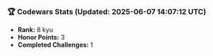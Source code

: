 ### 🏆 Codewars Stats (Updated: 2025-06-07 14:07:12 UTC)

- **Rank:** 8 kyu
- **Honor Points:** 3
- **Completed Challenges:** 1
